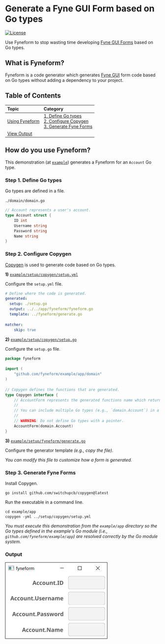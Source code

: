 # Generate a Fyne GUI Form based on Go types

[![License](https://img.shields.io/github/license/switchupcb/fyneform.svg?style=for-the-badge)](https://github.com/switchupcb/fyneform/blob/main/LICENSE)

Use Fyneform to stop wasting time developing [Fyne GUI Forms](https://docs.fyne.io/widget/form) based on Go types.

## What is Fyneform?

Fyneform is a code generator which generates [Fyne GUI](https://github.com/fyne-io/fyne) form code based on Go types without adding a dependency to your project.

## Table of Contents

| Topic                                      | Category                                                                                                                                                        |
| :----------------------------------------- | :-------------------------------------------------------------------------------------------------------------------------------------------------------------- |
| [Using Fyneform](#how-do-you-use-fyneform) | [1. Define Go types](#step-1-define-go-types) <br> [2. Configure Copygen](#step-2-configure-copygen) <br> [3. Generate Fyne Forms](#step-3-generate-fyne-forms) |
| [View Output](#output)                     |

## How do you use Fyneform?

This demonstration (at [`example`](/example/)) generates a Fyneform for an `Account` Go type.

### Step 1. Define Go types

Go types are defined in a file.

`./domain/domain.go`

```go
// Account represents a user's account.
type Account struct {
    ID int
    Username string
    Password string
    Name string
}
```

### Step 2. Configure Copygen

[Copygen](https://github.com/switchupcb/copygen) is used to generate code based on Go types.

**1\)** [`example/setup/copygen/setup.yml`](/example/setup/copygen/setup.yml)

Configure the `setup.yml` file.

```yml
# Define where the code is generated.
generated:
  setup: ./setup.go
  output: ../../app/fyneform/fyneform.go
  template: ../fyneform/generate.go

matcher:
    skip: true
```

**2\)** [`example/setup/copygen/setup.go`](/example/setup/copygen/setup.go)

Configure the `setup.go` file.

```go
package fyneform

import (
	"github.com/fyneform/example/app/domain"
)

// Copygen defines the functions that are generated.
type Copygen interface {
	// AccountForm represents the generated functions name which returns a &widget.Form.
	//
	// You can include multiple Go types (e.g., `domain.Account`) in a single form.
	//
	// WARNING: Do not define Go types with a pointer.
	AccountForm(domain.Account)
}
```

**3\)** [`example/setup/fyneform/generate.go`](/example/setup/fyneform/generate.go)

Configure the generator template _(e.g., copy the file)_.

_You can modify this file to customize how a form is generated._

### Step 3. Generate Fyne Forms

Install Copygen.

```
go install github.com/switchupcb/copygen@latest
```

Run the executable in a command line.

```
cd example/app
copygen -yml ../setup/copygen/setup.yml
```

_You must execute this demonstration from the `example/app` directory so the Go types defined in the example's Go module (i.e., `github.com/fyneform/example/app`) are resolved correctly by the Go module system._

### Output

[![Fyneform Example Application Output](/example/app/output-min.png)](https://github.com/switchupcb/fyneform/blob/main/LICENSE)


